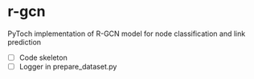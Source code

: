 # r-gcn
PyToch implementation of R-GCN model for node classification and link prediction

- [ ] Code skeleton
- [ ] Logger in prepare_dataset.py
